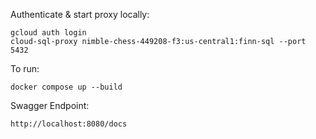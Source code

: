 
Authenticate & start proxy locally: 
```
gcloud auth login
cloud-sql-proxy nimble-chess-449208-f3:us-central1:finn-sql --port 5432
```

To run: 

```
docker compose up --build
```

Swagger Endpoint: 
```
http://localhost:8080/docs
```
